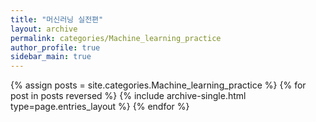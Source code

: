 ```yaml
---
title: "머신러닝 실전편"
layout: archive
permalink: categories/Machine_learning_practice
author_profile: true
sidebar_main: true
---
```


{% assign posts = site.categories.Machine_learning_practice %}
{% for post in posts reversed %} {% include archive-single.html type=page.entries_layout %} {% endfor %}

